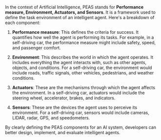 In the context of Artificial Intelligence, PEAS stands for **Performance measure, Environment, Actuators, and Sensors**. It is a framework used to define the task environment of an intelligent agent. Here's a breakdown of each component:

1. **Performance measure**: This defines the criteria for success. It quantifies how well the agent is performing its tasks. For example, in a self-driving car, the performance measure might include safety, speed, and passenger comfort.

2. **Environment**: This describes the world in which the agent operates. It includes everything the agent interacts with, such as other agents, objects, and conditions. For a self-driving car, the environment would include roads, traffic signals, other vehicles, pedestrians, and weather conditions.

3. **Actuators**: These are the mechanisms through which the agent affects the environment. In a self-driving car, actuators would include the steering wheel, accelerator, brakes, and indicators.

4. **Sensors**: These are the devices the agent uses to perceive its environment. For a self-driving car, sensors would include cameras, LIDAR, radar, GPS, and speedometers.

By clearly defining the PEAS components for an AI system, developers can better design, implement, and evaluate intelligent agents.